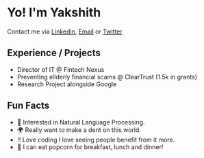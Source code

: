 # Yo! I'm Yakshith

Contact me via [Linkedin](https://www.linkedin.com/in/yakshith-kommineni-86a5a5294/), [Email](yakshith.kommineni@gmail.com) or [Twitter](https://x.com/yakshith_k).

## Experience / Projects
- Director of IT @ Fintech Nexus
- Preventing ellderly financial scams @ ClearTrust (1.5k in grants)
- Research Project alongside Google

## Fun Facts
- 💬 Interested in Natural Language Processing.
- 🌍 Really want to make a dent on this world.
- ‼️ Love coding I love seeing people benefit from it more.
- 🍿 I can eat popcorn for breakfast, lunch and dinner!
